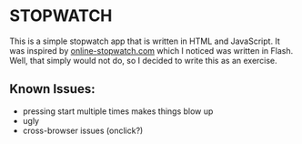 # STOPWATCH
This is a simple stopwatch app that is written in HTML and JavaScript.  It was inspired by [online-stopwatch.com](http://www.online-stopwatch.com) which I noticed was written in Flash.  Well, that simply would not do, so I decided to write this as an exercise.

## Known Issues:
- pressing start multiple times makes things blow up
- ugly
- cross-browser issues (onclick?)

